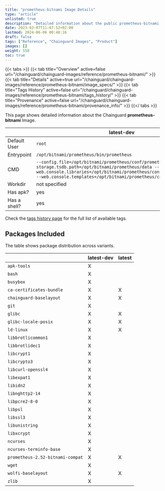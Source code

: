 ```yaml
---
title: "prometheus-bitnami Image Details"
type: "article"
unlisted: true
description: "Detailed information about the public prometheus-bitnami Chainguard Image."
date: 2023-03-07T11:07:52+02:00
lastmod: 2024-06-06 00:48:16
draft: false
tags: ["Reference", "Chainguard Images", "Product"]
images: []
weight: 550
toc: true
---
```


{{< tabs >}}
{{< tab title="Overview" active=false url="/chainguard/chainguard-images/reference/prometheus-bitnami/" >}}
{{< tab title="Details" active=true url="/chainguard/chainguard-images/reference/prometheus-bitnami/image_specs/" >}}
{{< tab title="Tags History" active=false url="/chainguard/chainguard-images/reference/prometheus-bitnami/tags_history/" >}}
{{< tab title="Provenance" active=false url="/chainguard/chainguard-images/reference/prometheus-bitnami/provenance_info/" >}}
{{</ tabs >}}

This page shows detailed information about the Chainguard **prometheus-bitnami** Image.

|              | latest-dev                                                                                                                                                                                                                                        | latest                                                                                                                                                                                                                                            |
|--------------|---------------------------------------------------------------------------------------------------------------------------------------------------------------------------------------------------------------------------------------------------|---------------------------------------------------------------------------------------------------------------------------------------------------------------------------------------------------------------------------------------------------|
| Default User | `root`                                                                                                                                                                                                                                            | `root`                                                                                                                                                                                                                                            |
| Entrypoint   | `/opt/bitnami/prometheus/bin/prometheus`                                                                                                                                                                                                          | `/opt/bitnami/prometheus/bin/prometheus`                                                                                                                                                                                                          |
| CMD          | `--config.file=/opt/bitnami/prometheus/conf/prometheus.yml --storage.tsdb.path=/opt/bitnami/prometheus/data --web.console.libraries=/opt/bitnami/prometheus/conf/console_libraries --web.console.templates=/opt/bitnami/prometheus/conf/consoles` | `--config.file=/opt/bitnami/prometheus/conf/prometheus.yml --storage.tsdb.path=/opt/bitnami/prometheus/data --web.console.libraries=/opt/bitnami/prometheus/conf/console_libraries --web.console.templates=/opt/bitnami/prometheus/conf/consoles` |
| Workdir      | not specified                                                                                                                                                                                                                                     | not specified                                                                                                                                                                                                                                     |
| Has apk?     | yes                                                                                                                                                                                                                                               | no                                                                                                                                                                                                                                                |
| Has a shell? | yes                                                                                                                                                                                                                                               | no                                                                                                                                                                                                                                                |

Check the [tags history page](/chainguard/chainguard-images/reference/prometheus-bitnami/tags_history/) for the full list of available tags.

## Packages Included
The table shows package distribution across variants.

|                                  | latest-dev | latest |
|----------------------------------|------------|--------|
| `apk-tools`                      | X          |        |
| `bash`                           | X          |        |
| `busybox`                        | X          |        |
| `ca-certificates-bundle`         | X          | X      |
| `chainguard-baselayout`          | X          | X      |
| `git`                            | X          |        |
| `glibc`                          | X          | X      |
| `glibc-locale-posix`             | X          | X      |
| `ld-linux`                       | X          | X      |
| `libbrotlicommon1`               | X          |        |
| `libbrotlidec1`                  | X          |        |
| `libcrypt1`                      | X          |        |
| `libcrypto3`                     | X          |        |
| `libcurl-openssl4`               | X          |        |
| `libexpat1`                      | X          |        |
| `libidn2`                        | X          |        |
| `libnghttp2-14`                  | X          |        |
| `libpcre2-8-0`                   | X          |        |
| `libpsl`                         | X          |        |
| `libssl3`                        | X          |        |
| `libunistring`                   | X          |        |
| `libxcrypt`                      | X          |        |
| `ncurses`                        | X          |        |
| `ncurses-terminfo-base`          | X          |        |
| `prometheus-2.52-bitnami-compat` | X          | X      |
| `wget`                           | X          |        |
| `wolfi-baselayout`               | X          | X      |
| `zlib`                           | X          |        |

